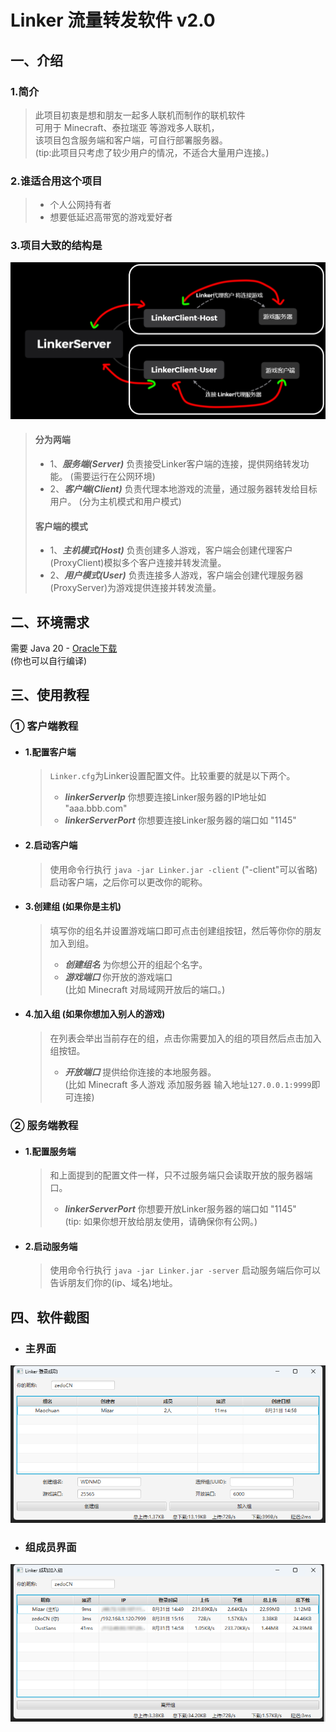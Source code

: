 # Linker 流量转发软件 v2.0

## 一、介绍

### 1.简介

> 此项目初衷是想和朋友一起多人联机而制作的联机软件  
> 可用于 Minecraft、泰拉瑞亚 等游戏多人联机，  
> 该项目包含服务端和客户端，可自行部署服务器。  
> (tip:此项目只考虑了较少用户的情况，不适合大量用户连接。)

### 2.谁适合用这个项目

> * 个人公网持有者
> * 想要低延迟高带宽的游戏爱好者

### 3.项目大致的结构是

![alt 结构](./img/3.png)

> #### 分为两端
> * 1、***服务端(Server)*** 负责接受Linker客户端的连接，提供网络转发功能。 (需要运行在公网环境)
> * 2、***客户端(Client)*** 负责代理本地游戏的流量，通过服务器转发给目标用户。 (分为主机模式和用户模式)
> #### 客户端的模式
> * 1、***主机模式(Host)*** 负责创建多人游戏，客户端会创建代理客户(ProxyClient)模拟多个客户连接并转发流量。
> * 2、***用户模式(User)*** 负责连接多人游戏，客户端会创建代理服务器(ProxyServer)为游戏提供连接并转发流量。

## 二、环境需求

需要 Java 20 - [Oracle下载](https://www.oracle.com/java/technologies/downloads/#java20)  
(你也可以自行编译)

## 三、使用教程

### ① 客户端教程

* #### 1.配置客户端
  > ```Linker.cfg```为Linker设置配置文件。比较重要的就是以下两个。
  > - ***linkerServerIp*** 你想要连接Linker服务器的IP地址如 "aaa.bbb.com"
  > - ***linkerServerPort*** 你想要连接Linker服务器的端口如 "1145"
* #### 2.启动客户端
  > 使用命令行执行
  > ```java -jar Linker.jar -client``` ("-client"可以省略)
  > 启动客户端，之后你可以更改你的昵称。
* #### 3.创建组 (如果你是主机)
  > 填写你的组名并设置游戏端口即可点击创建组按钮，然后等你你的朋友加入到组。
  > - ***创建组名*** 为你想公开的组起个名字。
  > - ***游戏端口*** 你开放的游戏端口  
      (比如 Minecraft 对局域网开放后的端口。)
* #### 4.加入组 (如果你想加入别人的游戏)
  > 在列表会举出当前存在的组，点击你需要加入的组的项目然后点击加入组按钮。
  > - ***开放端口*** 提供给你连接的本地服务器。  
      (比如 Minecraft 多人游戏 添加服务器 输入地址```127.0.0.1:9999```即可连接)

### ② 服务端教程

* #### 1.配置服务端
  > 和上面提到的配置文件一样，只不过服务端只会读取开放的服务器端口。
  >
  > - ***linkerServerPort*** 你想要开放Linker服务器的端口如 "1145"  
      (tip: 如果你想开放给朋友使用，请确保你有公网。)
* #### 2.启动服务端
  >
  > 使用命令行执行
  > ```java -jar Linker.jar -server```
  > 启动服务端后你可以告诉朋友们你的(ip、域名)地址。

## 四、软件截图

* ### 主界面

![alt 主界面](./img/1.png)

* ### 组成员界面

![alt 组成员界面](./img/2.png)


